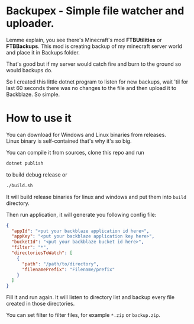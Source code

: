 # Backupex - Simple file watcher and uploader.
Lemme explain, you see there's Minecraft's mod **FTBUtilities** or **FTBBackups**.
This mod is creating backup of my minecraft server world and place it in Backups folder.

That's good but if my server would catch fire and burn to the ground so would backups do.

So I created this little dotnet program to listen for new backups, wait 'til for last 60 seconds there was no changes to the file and then upload it to Backblaze. So simple.

# How to use it
You can download for Windows and Linux binaries from releases.  
Linux binary is self-contained that's why it's so big.

You can compile it from sources, clone this repo and run
```sh
dotnet publish
```
to build debug release or
```sh
./build.sh
```
It will build release binaries for linux and windows and put them into `build` directory.

Then run application, it will generate you following config file:
```json
{
  "appId": "<put your backblaze application id here>",
  "appKey": "<put your backblaze application key here>",
  "bucketId": "<put your backblaze bucket id here>",
  "filter": "*",
  "directoriesToWatch": [
    {
      "path": "/path/to/directory",
      "filenamePrefix": "Filename/prefix"
    }
  ]
}
```
Fill it and run again. It will listen to directory list and backup every file created in those directories.

You can set filter to filter files, for example `*.zip` or `backup.zip`.

